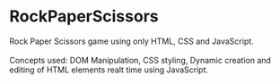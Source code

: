# RockPaperScissors

Rock Paper Scissors game using only HTML, CSS and JavaScript.<br><br>
Concepts used: DOM Manipulation, CSS styling, Dynamic creation and editing of HTML elements realt time using JavaScript.
